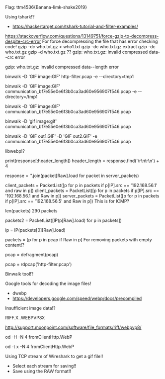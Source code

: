 Flag: ttm4536{Banana-limk-shake2019}

Using tshark!?
- https://hackertarget.com/tshark-tutorial-and-filter-examples/

https://stackoverflow.com/questions/13149751/force-gzip-to-decompress-despite-crc-error
    For force decompressing the file that has error checking code!
gzip -dc who.txt.gz > who1.txt
gzip -dc who.txt.gz extract
gzip -dc who.txt.gz 
gzip -d who.txt.gz
??
gzip: who.txt.gz: invalid compressed data--crc error

gzip: who.txt.gz: invalid compressed data--length error

binwalk -D 'GIF image:GIF' http-filter.pcap -e --directory=tmp1

binwalk -D 'GIF image:GIF' communication_bf7e55e0e6f3b0ca3ad60e956907f546.pcap -e --directory=/tmp1

binwalk -D 'GIF image:GIF' communication_bf7e55e0e6f3b0ca3ad60e956907f546.pcap

binwalk -D 'gif image:gif' communication_bf7e55e0e6f3b0ca3ad60e956907f546.pcap

binwalk -D 'GIF out1.GIF' -D 'GIF out2.GIF' -e communication_bf7e55e0e6f3b0ca3ad60e956907f546.pcap

libwebp!?

print(response[:header_length])
header_length = response.find('\r\n\r\n') + 4

response = ''.join(packet[Raw].load for packet in server_packets)

client_packets = PacketList([p for p in packets if p[IP].src == '192.168.56.1' and raw in p])
client_packets = PacketList([p for p in packets if p[IP].src == '192.168.56.1 and Raw in p])
server_packets = PacketList([p for p in packets if p[IP].src == '192.168.56.5' and Raw in p])
    This is for ICMP?

len(packets)
    290 packets

packets2 = PacketList([IP(p[Raw].load) for p in packets])

ip = IP(packets[0][Raw].load)

packets = [p for p in pcap if Raw in p]
    For removing packets with empty content!?

pcap = defragment(pcap)
    <Defragmented http-filter.pcap: TCP:517 UDP:46 ICMP:10 Other:16>

pcap = rdpcap('http-filter.pcap')

Binwalk tool!?

Google tools for decoding the image files!
- dwebp 
- https://developers.google.com/speed/webp/docs/precompiled

Insufficient image data!?

RIFF.X..WEBPVP8X

http://support.moonpoint.com/software/file_formats/riff/webpvp8/

od -H -N 4 fromClientHttp.WebP

od -t x -N 4 fromClientHttp.WebP

Using TCP stream of Wireshark to get a gif file!!
- Select each stream for saving!!
- Save using the RAW format!!